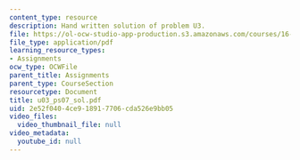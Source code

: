 ```yaml
---
content_type: resource
description: Hand written solution of problem U3.
file: https://ol-ocw-studio-app-production.s3.amazonaws.com/courses/16-01-unified-engineering-i-ii-iii-iv-fall-2005-spring-2006/2e52f0404ce918917706cda526e9bb05_u03_ps07_sol.pdf
file_type: application/pdf
learning_resource_types:
- Assignments
ocw_type: OCWFile
parent_title: Assignments
parent_type: CourseSection
resourcetype: Document
title: u03_ps07_sol.pdf
uid: 2e52f040-4ce9-1891-7706-cda526e9bb05
video_files:
  video_thumbnail_file: null
video_metadata:
  youtube_id: null
---
```

